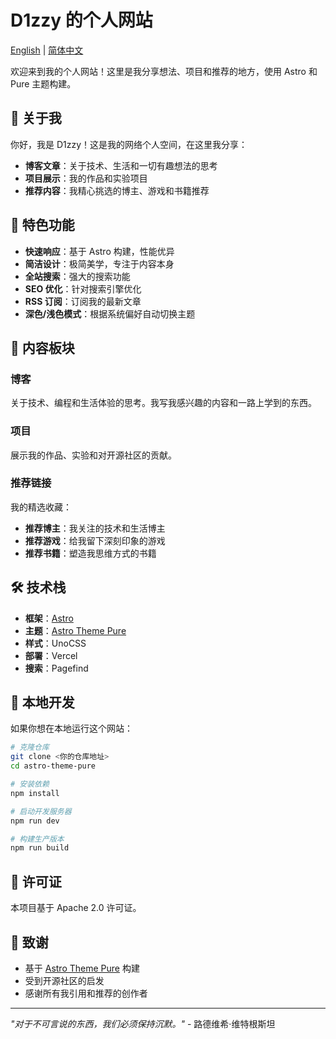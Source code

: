 # D1zzy 的个人网站

[English](./README.md) | [简体中文](./README-zh-CN.md)

欢迎来到我的个人网站！这里是我分享想法、项目和推荐的地方，使用 Astro 和 Pure 主题构建。

## 🌟 关于我

你好，我是 D1zzy！这是我的网络个人空间，在这里我分享：

- **博客文章**：关于技术、生活和一切有趣想法的思考
- **项目展示**：我的作品和实验项目
- **推荐内容**：我精心挑选的博主、游戏和书籍推荐

## 🚀 特色功能

- **快速响应**：基于 Astro 构建，性能优异
- **简洁设计**：极简美学，专注于内容本身
- **全站搜索**：强大的搜索功能
- **SEO 优化**：针对搜索引擎优化
- **RSS 订阅**：订阅我的最新文章
- **深色/浅色模式**：根据系统偏好自动切换主题

## 📝 内容板块

### 博客

关于技术、编程和生活体验的思考。我写我感兴趣的内容和一路上学到的东西。

### 项目

展示我的作品、实验和对开源社区的贡献。

### 推荐链接

我的精选收藏：

- **推荐博主**：我关注的技术和生活博主
- **推荐游戏**：给我留下深刻印象的游戏
- **推荐书籍**：塑造我思维方式的书籍

## 🛠️ 技术栈

- **框架**：[Astro](https://astro.build/)
- **主题**：[Astro Theme Pure](https://github.com/cworld1/astro-theme-pure)
- **样式**：UnoCSS
- **部署**：Vercel
- **搜索**：Pagefind

## 📖 本地开发

如果你想在本地运行这个网站：

```bash
# 克隆仓库
git clone <你的仓库地址>
cd astro-theme-pure

# 安装依赖
npm install

# 启动开发服务器
npm run dev

# 构建生产版本
npm run build
```

## 📄 许可证

本项目基于 Apache 2.0 许可证。

## 🙏 致谢

- 基于 [Astro Theme Pure](https://github.com/cworld1/astro-theme-pure) 构建
- 受到开源社区的启发
- 感谢所有我引用和推荐的创作者

---

_"对于不可言说的东西，我们必须保持沉默。"_ - 路德维希·维特根斯坦
